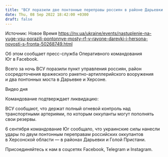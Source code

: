 ```yaml
---
title: "ВСУ поразили две понтонные переправы россиян в районе Дарьевки и Херсона — ОК Юг"
date: Thu, 08 Sep 2022 18:42:00 +0300
draft: false
---
```

Источник: Новое Время https://nv.ua/ukraine/events/nastuplenie-na-yuge-vsu-porazili-pontonnye-mosty-rf-v-rayone-darevki-i-hersona-novosti-s-fronta-50268749.html


Об этом сообщает пресс-служба Оперативного командования Юг в Facebook.

Всего за ночь ВСУ поразили пункт управления россиян, район сосредоточения вражеского ракетно-артиллерийского вооружения и два понтонных моста в Дарьевке и Херсоне.

 Видео дня   

Командование подтверждает ликвидацию:

ВСУ сообщают, что держат полный огневой контроль над транспортными артериями, по которым оккупанты могут пополнять свои резервы.

6 сентября командование Юг сообщало, что украинские силы нанесли удары по двум понтонным переправам российских оккупантов в Херсонской области — в районах Дарьевки и Голой Пристани.

Присоединяйтесь к нам в соцсетях Facebook, Telegram и Instagram.
